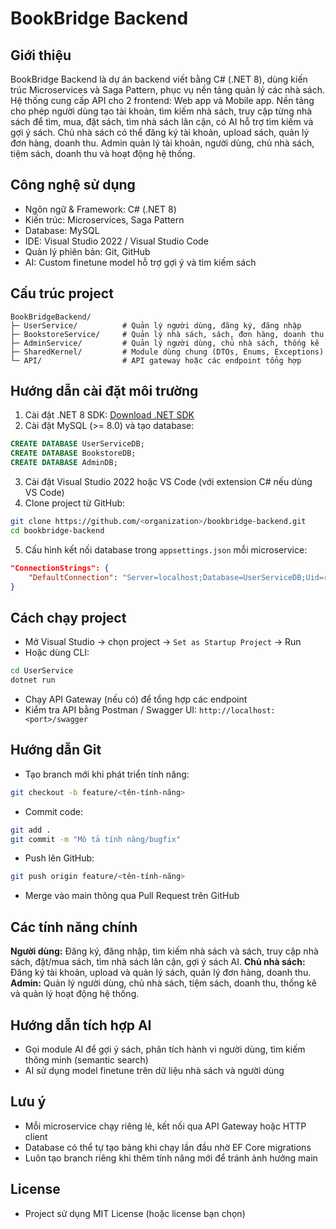 # BookBridge Backend

## Giới thiệu

BookBridge Backend là dự án backend viết bằng C# (.NET 8), dùng kiến trúc Microservices và Saga Pattern, phục vụ nền tảng quản lý các nhà sách. Hệ thống cung cấp API cho 2 frontend: Web app và Mobile app. Nền tảng cho phép người dùng tạo tài khoản, tìm kiếm nhà sách, truy cập từng nhà sách để tìm, mua, đặt sách, tìm nhà sách lân cận, có AI hỗ trợ tìm kiếm và gợi ý sách. Chủ nhà sách có thể đăng ký tài khoản, upload sách, quản lý đơn hàng, doanh thu. Admin quản lý tài khoản, người dùng, chủ nhà sách, tiệm sách, doanh thu và hoạt động hệ thống.

## Công nghệ sử dụng

* Ngôn ngữ & Framework: C# (.NET 8)
* Kiến trúc: Microservices, Saga Pattern
* Database: MySQL
* IDE: Visual Studio 2022 / Visual Studio Code
* Quản lý phiên bản: Git, GitHub
* AI: Custom finetune model hỗ trợ gợi ý và tìm kiếm sách

## Cấu trúc project

```
BookBridgeBackend/
├─ UserService/          # Quản lý người dùng, đăng ký, đăng nhập
├─ BookstoreService/     # Quản lý nhà sách, sách, đơn hàng, doanh thu
├─ AdminService/         # Quản lý người dùng, chủ nhà sách, thống kê
├─ SharedKernel/         # Module dùng chung (DTOs, Enums, Exceptions)
└─ API/                  # API gateway hoặc các endpoint tổng hợp
```

## Hướng dẫn cài đặt môi trường

1. Cài đặt .NET 8 SDK: [Download .NET SDK](https://dotnet.microsoft.com/en-us/download/dotnet/8.0)
2. Cài đặt MySQL (>= 8.0) và tạo database:

```sql
CREATE DATABASE UserServiceDB;
CREATE DATABASE BookstoreDB;
CREATE DATABASE AdminDB;
```

3. Cài đặt Visual Studio 2022 hoặc VS Code (với extension C# nếu dùng VS Code)
4. Clone project từ GitHub:

```bash
git clone https://github.com/<organization>/bookbridge-backend.git
cd bookbridge-backend
```

5. Cấu hình kết nối database trong `appsettings.json` mỗi microservice:

```json
"ConnectionStrings": {
    "DefaultConnection": "Server=localhost;Database=UserServiceDB;Uid=root;Pwd=123456;"
}
```

## Cách chạy project

* Mở Visual Studio → chọn project → `Set as Startup Project` → Run
* Hoặc dùng CLI:

```bash
cd UserService
dotnet run
```

* Chạy API Gateway (nếu có) để tổng hợp các endpoint
* Kiểm tra API bằng Postman / Swagger UI: `http://localhost:<port>/swagger`

## Hướng dẫn Git

* Tạo branch mới khi phát triển tính năng:

```bash
git checkout -b feature/<tên-tính-năng>
```

* Commit code:

```bash
git add .
git commit -m "Mô tả tính năng/bugfix"
```

* Push lên GitHub:

```bash
git push origin feature/<tên-tính-năng>
```

* Merge vào main thông qua Pull Request trên GitHub

## Các tính năng chính

**Người dùng:** Đăng ký, đăng nhập, tìm kiếm nhà sách và sách, truy cập nhà sách, đặt/mua sách, tìm nhà sách lân cận, gợi ý sách AI.
**Chủ nhà sách:** Đăng ký tài khoản, upload và quản lý sách, quản lý đơn hàng, doanh thu.
**Admin:** Quản lý người dùng, chủ nhà sách, tiệm sách, doanh thu, thống kê và quản lý hoạt động hệ thống.

## Hướng dẫn tích hợp AI

* Gọi module AI để gợi ý sách, phân tích hành vi người dùng, tìm kiếm thông minh (semantic search)
* AI sử dụng model finetune trên dữ liệu nhà sách và người dùng

## Lưu ý

* Mỗi microservice chạy riêng lẻ, kết nối qua API Gateway hoặc HTTP client
* Database có thể tự tạo bảng khi chạy lần đầu nhờ EF Core migrations
* Luôn tạo branch riêng khi thêm tính năng mới để tránh ảnh hưởng main

## License

* Project sử dụng MIT License (hoặc license bạn chọn)
